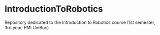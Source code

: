 # IntroductionToRobotics
Repository dedicated to the Introduction to Robotics course (1st semester, 3rd year, FMI UniBuc)
